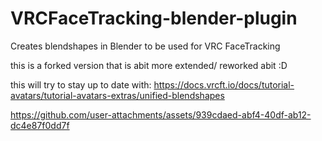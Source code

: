 # VRCFaceTracking-blender-plugin
Creates blendshapes in Blender to be used for VRC FaceTracking

this is a forked version that is abit more extended/ reworked abit :D

this will try to stay up to date with: https://docs.vrcft.io/docs/tutorial-avatars/tutorial-avatars-extras/unified-blendshapes

https://github.com/user-attachments/assets/939cdaed-abf4-40df-ab12-dc4e87f0dd7f
